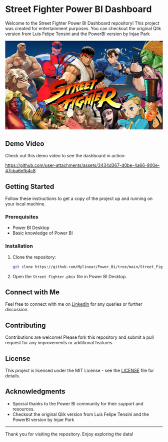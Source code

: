 # Street Fighter Power BI Dashboard

Welcome to the Street Fighter Power BI Dashboard repository! This project was created for entertainment purposes. You can checkout the original Qlik version from Luis Felipe Tensini and the PowerBI version by Injae Park

![Street Fighter](https://github.com/Mylinear/Power_Bi/blob/main/Street_Fighter/streetfighter.jpg)



## Demo Video

Check out this demo video to see the dashboard in action:





https://github.com/user-attachments/assets/3434d367-d0be-4a66-900e-47cba6efb4c8





## Getting Started

Follow these instructions to get a copy of the project up and running on your local machine.

### Prerequisites

- Power BI Desktop
- Basic knowledge of Power BI

### Installation

1. Clone the repository:
    ```sh
    git clone https://github.com/Mylinear/Power_Bi/tree/main/Street_Fighter
    ```

2. Open the `Street Fighter.pbix` file in Power BI Desktop.


## Connect with Me

Feel free to connect with me on [LinkedIn](https://www.linkedin.com/in/mustafayasingunduz) for any queries or further discussion.

## Contributing

Contributions are welcome! Please fork this repository and submit a pull request for any improvements or additional features.

## License

This project is licensed under the MIT License - see the [LICENSE](LICENSE) file for details.

## Acknowledgments

- Special thanks to the Power BI community for their support and resources.
- Checkout the original Qlik version from Luis Felipe Tensini and the PowerBI version by Injae Park

---

Thank you for visiting the repository. Enjoy exploring the data!

